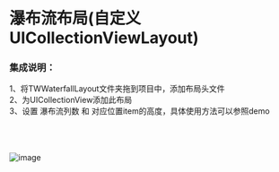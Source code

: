 瀑布流布局(自定义UICollectionViewLayout)
==========

### 集成说明：

1、将TWWaterfallLayout文件夹拖到项目中，添加布局头文件
<br/>
2、为UICollectionView添加此布局
<br/>
3、设置 瀑布流列数 和 对应位置item的高度，具体使用方法可以参照demo

<br/><br/><br/>
![image](https://github.com/towey/WaterfallLayoutDemo/blob/master/gif/waterfall.gif)
